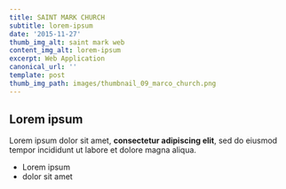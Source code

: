 ```yaml
---
title: SAINT MARK CHURCH
subtitle: lorem-ipsum
date: '2015-11-27'
thumb_img_alt: saint mark web
content_img_alt: lorem-ipsum
excerpt: Web Application
canonical_url: ''
template: post
thumb_img_path: images/thumbnail_09_marco_church.png
---
```

## Lorem ipsum

Lorem ipsum dolor sit amet, **consectetur adipiscing elit**, sed do eiusmod tempor incididunt ut labore et dolore magna aliqua.

- Lorem ipsum
- dolor sit amet